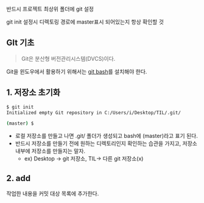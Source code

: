 반드시 프로젝트 최상위 폴더에 git 설정

git init 설정시 디렉토링 경로에 master표시 되어있는지 항상 확인할 것





## GIt 기초

> Git은 분산형 버전관리시스템(DVCS)이다.

Git을 윈도우에서 활용하기 위해서는 [git bash](https://gitforwindows.org/)를 설치해야 한다.



## 1. 저장소 초기화

```bash
$ git init
Initialized empty Git repository in C:/Users/i/Desktop/TIL/.git/

(master) $
```

* 로컬 저장소를 만들고 나면 .git/ 폴더가 생성되고 bash에 (master)라고 표기 된다.
* 반드시 저장소를 만들기 전에 원하는 디렉토리인지 확인하는 습관을 가지고, 저장소 내부에 저장소를 만들지는 말자.
  * ex) Desktop -> git 저장소, TIL-> 다른 git 저장소(x)

## 2. add

작업한 내용을 커밋 대상 목록에 추가한다.

```





